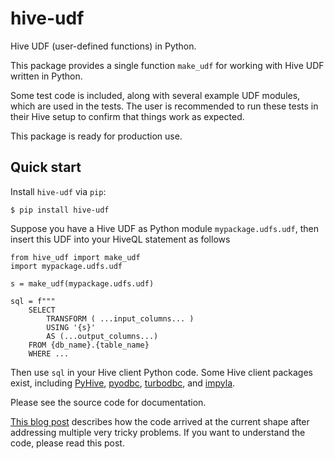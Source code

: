 # hive-udf

Hive UDF (user-defined functions) in Python.

This package provides a single function `make_udf` for
working with Hive UDF written in Python.

Some test code is included, along with several example UDF modules, which are used in the tests. The user is recommended to run these tests in their Hive setup to confirm that things work as expected.

This package is ready for production use.

## Quick start

Install `hive-udf` via `pip`:

```
$ pip install hive-udf
```

Suppose you have a Hive UDF as Python module `mypackage.udfs.udf`,
then insert this UDF into your HiveQL statement as follows

```
from hive_udf import make_udf
import mypackage.udfs.udf

s = make_udf(mypackage.udfs.udf)

sql = f"""
    SELECT
        TRANSFORM ( ...input_columns... )
        USING '{s}'
        AS (...output_columns...)
    FROM {db_name}.{table_name}
    WHERE ...
```

Then use `sql` in your Hive client Python code. Some Hive client packages exist, including [PyHive](https://github.com/dropbox/PyHive), [pyodbc](https://github.com/mkleehammer/pyodbc), [turbodbc](https://github.com/blue-yonder/turbodbc), and [impyla](https://github.com/cloudera/impyla).

Please see the source code for documentation.

[This blog post](https://zpz.github.io/blog/hive-udf/) describes how the code arrived at the current shape after addressing multiple very tricky problems. If you want to understand the code, please read this post.